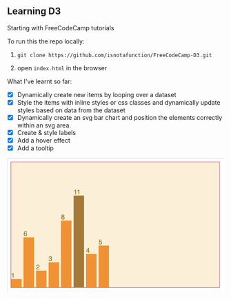 ## Learning D3 

Starting with FreeCodeCamp tutorials 

To run this the repo locally:
1. `git clone https://github.com/isnotafunction/FreeCodeCamp-D3.git`

2. open `index.html` in the browser

What I've learnt so far:
- [x] Dynamically create new items by looping over a dataset
- [x] Style the items with inline styles or css classes and dynamically update styles based on data from the dataset
- [x] Dynamically create an svg bar chart and position the elements correctly within an svg area.
- [x] Create & style labels
- [x] Add a hover effect
- [x] Add a tooltip

![](assets/bar-chart.png)

